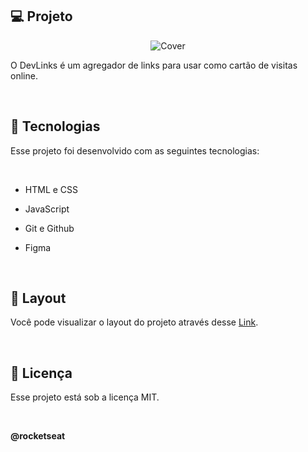 <h2>💻 Projeto </h2>

<p align="center">
<img alt="Cover" src="https://cdn.discordapp.com/attachments/1128080466075987990/1128080512741822504/Cover.png">
</p>

O DevLinks é um agregador de links para usar como cartão de visitas online.

<br>

<h2>🚀 Tecnologias</h2>

Esse projeto foi desenvolvido com as seguintes tecnologias:

<br>

- HTML e CSS

- JavaScript

- Git e Github

- Figma

<br>

<h2>🔖 Layout</h2>

Você pode visualizar o layout do projeto através desse <a href="https://www.figma.com/community/file/1187422022288947321/DevLinks-%E2%80%A2-Projeto-Discover">Link</a>.

<br>

<h2>📝 Licença</h2>

Esse projeto está sob a licença MIT.

<br>

**@rocketseat**
